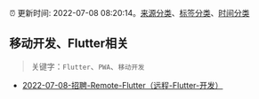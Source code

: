 :alarm_clock: 更新时间: 2022-07-08 08:20:14。[来源分类](../README.md)、[标签分类](../TAGS.md)、[时间分类](../TIMELINE.md)

## 移动开发、Flutter相关


> 关键字：`Flutter`、`PWA`、`移动开发`



- [2022-07-08-招聘-Remote-Flutter（远程-Flutter-开发）](https://www.v2ex.com/t/864936) 